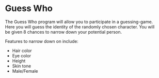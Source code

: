 # Guess Who

The Guess Who program will allow you to participate in a guessing-game. Here you will guess the identity of the randomly chosen character. You will be given 8 chances to narrow down your potential person. 

Features to narrow down on include:
 - Hair color
 - Eye color
 - Height
 - Skin tone
 - Male/Female
